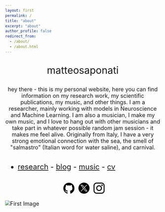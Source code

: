 ```yaml
---
layout: first
permalink: /
title: "about"
excerpt: "about"
author_profile: false
redirect_from: 
  - /about/
  - /about.html
---
```

  <div class="rectangle">
  <font size="6"> <p style="text-align: center;"> matteosaponati </p></font> 

  <font size="4"> <p style="text-align: center">hey there - this is my personal website, here you can find information on my research work, my scientific publications, my music, and other things. I am a researcher, mainly working with models in Neuroscience and Machine Learning. I am also a musician, I make my own music, and I love to hang out with other musicians and take part in whatever possible random jam session - it makes me feel alive. Originally from Italy, I have a very strong emotional connection with the sea, the smell of "salmastro" (Italian word for water saline), and carnival.

<p style="margin-bottom:1cm;"></p>
  <font size="5">
 <ul class="link-list">
      <li><a href="https://matteosaponati.github.io/research">research</a> - <a href="https://matteosaponati.github.io/year-archive/">blog</a> - <a href="https://matteosaponati.github.io/music">music</a> - <a href="/files/cv.pdf">cv</a></li>
</ul>
</font>

<p style="margin-bottom:1cm;"></p>

<p style="text-align: center;">
 <a href="https://github.com/matteosaponati" target="_blank"><span style="display: inline-block; vertical-align: middle; margin-left: 8px;"><img src="/images/general/github_icon.png" alt="Icon" style="width: 2em; height: 2em;"></span></a>
  <a href="https://twitter.com/matteosaponati" target="_blank"><span style="display: inline-block; vertical-align: middle; margin-left: 8px;"><img src="/images/general/x_icon.png" alt="Icon" style="width: 2em; height: 2em;"></span></a>
   <a href="https://www.instagram.com/matteosaponati/" target="_blank"><span style="display: inline-block; vertical-align: middle; margin-left: 8px;"><img src="/images/general/instagram_icon.png" alt="Icon" style="width: 2em; height: 2em;"></span></a>  
</p>

<div class="image-container">
            <img src="/images/about/me_garfagnana.png" alt="First Image">
            <img src="/images/about/me_marseille.png" alt="Second Image" style="transform: scale(0);">
        </div>